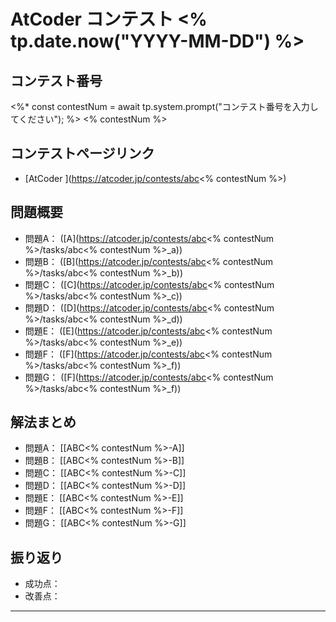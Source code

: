 # AtCoder コンテスト <% tp.date.now("YYYY-MM-DD") %>

## コンテスト番号
<%* const contestNum = await tp.system.prompt("コンテスト番号を入力してください"); %>
<% contestNum %>

## コンテストページリンク
- [AtCoder ](https://atcoder.jp/contests/abc<% contestNum %>)

## 問題概要
- 問題A： ([A](https://atcoder.jp/contests/abc<% contestNum %>/tasks/abc<% contestNum %>_a))
- 問題B： ([B](https://atcoder.jp/contests/abc<% contestNum %>/tasks/abc<% contestNum %>_b))
- 問題C： ([C](https://atcoder.jp/contests/abc<% contestNum %>/tasks/abc<% contestNum %>_c))
- 問題D： ([D](https://atcoder.jp/contests/abc<% contestNum %>/tasks/abc<% contestNum %>_d))
- 問題E： ([E](https://atcoder.jp/contests/abc<% contestNum %>/tasks/abc<% contestNum %>_e))
- 問題F： ([F](https://atcoder.jp/contests/abc<% contestNum %>/tasks/abc<% contestNum %>_f))
- 問題G： ([F](https://atcoder.jp/contests/abc<% contestNum %>/tasks/abc<% contestNum %>_f))

## 解法まとめ
- 問題A： [[ABC<% contestNum %>-A]]
- 問題B： [[ABC<% contestNum %>-B]]
- 問題C： [[ABC<% contestNum %>-C]]
- 問題D： [[ABC<% contestNum %>-D]]
- 問題E： [[ABC<% contestNum %>-E]]
- 問題F： [[ABC<% contestNum %>-F]]
- 問題G： [[ABC<% contestNum %>-G]]


## 振り返り
- 成功点：
- 改善点：

---

